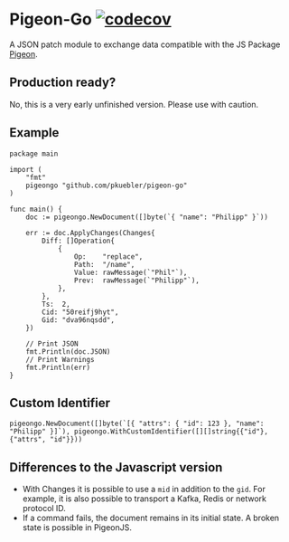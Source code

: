 #  Pigeon-Go [![codecov](https://codecov.io/gh/PKuebler/pigeon-go/graph/badge.svg?token=YM26YKAWUJ)](https://codecov.io/gh/PKuebler/pigeon-go)

A JSON patch module to exchange data compatible with the JS Package [Pigeon](https://github.com/frameable/pigeon).

## Production ready?

No, this is a very early unfinished version. Please use with caution.

## Example

```golang
package main

import (
    "fmt"
    pigeongo "github.com/pkuebler/pigeon-go"
)

func main() {
    doc := pigeongo.NewDocument([]byte(`{ "name": "Philipp" }`))

    err := doc.ApplyChanges(Changes{
		Diff: []Operation{
			{
				Op:    "replace",
				Path:  "/name",
				Value: rawMessage(`"Phil"`),
				Prev:  rawMessage(`"Philipp"`),
			},
		},
		Ts:  2,
		Cid: "50reifj9hyt",
		Gid: "dva96nqsdd",
	})

    // Print JSON
    fmt.Println(doc.JSON)
    // Print Warnings
    fmt.Println(err)
}
```

## Custom Identifier

```golang
pigeongo.NewDocument([]byte(`[{ "attrs": { "id": 123 }, "name": "Philipp" }]`), pigeongo.WithCustomIdentifier([][]string{{"id"},{"attrs", "id"}}))
```

## Differences to the Javascript version

- With Changes it is possible to use a `mid` in addition to the `gid`. For example, it is also possible to transport a Kafka, Redis or network protocol ID.
- If a command fails, the document remains in its initial state. A broken state is possible in PigeonJS.